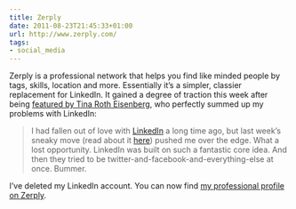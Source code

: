 ```yaml
---
title: Zerply
date: 2011-08-23T21:45:33+01:00
url: http://www.zerply.com/
tags:
- social_media
---
```

Zerply is a professional network that helps you find like minded people by tags, skills, location and more. Essentially it’s a simpler, classier replacement for LinkedIn. It gained a degree of traction this week after being [featured by Tina Roth Eisenberg][1], who perfectly summed up my problems with LinkedIn:

> I had fallen out of love with [LinkedIn][2] a long time ago, but last week’s sneaky move (read about it [here][3]) pushed me over the edge. What a lost opportunity. LinkedIn was built on such a fantastic core idea. And then they tried to be twitter-and-facebook-and-everything-else at once. Bummer.

I’ve deleted my LinkedIn account. You can now find [my professional profile on Zerply][4].

[1]: https://www.swiss-miss.com/2011/08/zerply.html
[2]: https://www.linkedin.com
[3]: https://gadgetwise.blogs.nytimes.com/2011/08/17/linkedins-social-ad-misstep/
[4]: https://zerply.com/profile/tiepz/
